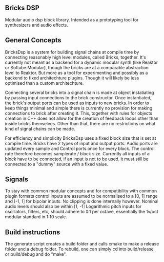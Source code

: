 Bricks DSP
-------------------
Modular audio dsp block library. Intended as a prototyping tool for synthesizers and audio effects. 

General Concepts
-------------------
BricksDsp is a system for building signal chains at compile time by connecting reasonably high level modules, called Bricks, together. It's currently not meant as a backend for a dynamic modular synth (like Reaktor or Softube Modular), though the bricks are at a comparable abstraction level to Reaktor. But more as a tool for experimenting and possibly as a backend to fixed architechture plugins. Though it will likely be less optimised than a custom architechture.

Connecting several bricks into a signal chain is made at object instatiating by passing input connections to the brick constructor. Once instantiated, the brick's output ports can be used as inputs to new bricks. In order to keep things minimal and simple there is currently no provision for making connections to brick after creating it. This, together with rules for objects creation in C++ does not allow for the creation of feedback loops other than inside bricks themselves. Other than that, there are no restrictions on what kind of signal chains can be made.

For efficiency and simplicity BricksDsp uses a fixed block size that is set at compile time. Bricks have 2 types of input and output ports. Audio ports are updated every sample and Control ports once for every block. The control rate therefore becomes samplerate / block size. Currently all inputs of a block have to be connected, if an input is not to be used, it must still be connected to a "dummy" source with a fixed value.

Signals
-------------------
To stay with common modular concepts and for compatibility with common plugin formats control inputs are assumed to be normalised to a [0, 1] range and [-1, 1] for bipolar inputs. No clipping is done internally however. Nominal audio levels should also be within [1, -1]
Logarithmic pitch inputs for oscillators, filters, etc, should adhere to 0.1 per octave, essentially the 1v/oct modular standard in 1:10 scale. 

Build instructions
-------------------
The generate script creates a build folder and calls cmake to make a release folder and a debug folder. To rebuild, one can simply cd into build/release or build/debug and do "make".

